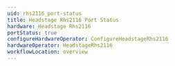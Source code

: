 ```yaml
---
uid: rhs2116_port-status
title: Headstage Rhs2116 Port Status
hardware: Headstage Rhs2116
portStatus: true
configureHardwareOperator: ConfigureHeadstageRhs2116
hardwareOperator: HeadstageRhs2116
workflowLocation: overview
---
```



